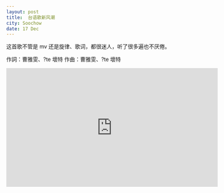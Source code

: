 ```yaml
---
layout: post
title:  台语歌新风潮
city: Soochow
date: 17 Dec
---
```


这首歌不管是 mv 还是旋律、歌词，都很迷人，听了很多遍也不厌倦。

作詞：曹雅雯、?te 壞特
作曲：曹雅雯、?te 壞特

<iframe width="560" height="315" src="https://www.youtube.com/embed/1nFImzIyYCw?si=OhUHBWhWzgKTk2vS" title="YouTube video player" frameborder="0" allow="accelerometer; autoplay; clipboard-write; encrypted-media; gyroscope; picture-in-picture; web-share" allowfullscreen></iframe>

